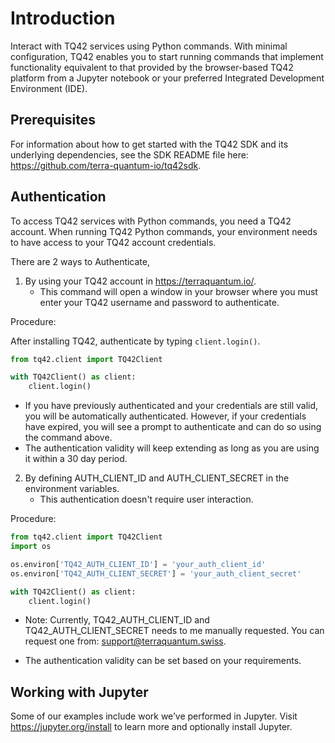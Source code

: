 # Introduction

Interact with TQ42 services using Python commands. With minimal configuration, TQ42 enables you to start running commands that implement functionality equivalent to that provided by the browser-based TQ42 platform from a Jupyter notebook or your preferred Integrated Development Environment (IDE).

## Prerequisites

For information about how to get started with the TQ42 SDK and its underlying dependencies, see the SDK README file here:  
https://github.com/terra-quantum-io/tq42sdk.

## Authentication

To access TQ42 services with Python commands, you need a TQ42 account. When running TQ42 Python commands, your environment needs to have access to your TQ42 account credentials.

There are 2 ways to Authenticate, 
1. By using your TQ42 account in https://terraquantum.io/. 
    - This command will open a window in your browser where you must enter your TQ42 username and password to authenticate.

   
Procedure:

After installing TQ42, authenticate by typing `client.login()`.
   
   ```python
   from tq42.client import TQ42Client
   
   with TQ42Client() as client:
       client.login()
   ```

- If you have previously authenticated and your credentials are still valid, you will be automatically authenticated. However, if your credentials have expired, you will see a prompt to authenticate and can do so using the command above.
- The authentication validity will keep extending as long as you are using it within a 30 day period.

2. By defining AUTH_CLIENT_ID and AUTH_CLIENT_SECRET in the environment variables.
    - This authentication doesn't require user interaction.

Procedure:
   ```python
   from tq42.client import TQ42Client
   import os
   
   os.environ['TQ42_AUTH_CLIENT_ID'] = 'your_auth_client_id'
   os.environ['TQ42_AUTH_CLIENT_SECRET'] = 'your_auth_client_secret'
   
   with TQ42Client() as client:
       client.login()
   ```

   - Note: Currently, TQ42_AUTH_CLIENT_ID and TQ42_AUTH_CLIENT_SECRET needs to me manually requested. You can request one from: support@terraquantum.swiss.

   - The authentication validity can be set based on your requirements.



## Working with Jupyter

Some of our examples include work we’ve performed in Jupyter. Visit https://jupyter.org/install to learn more and optionally install Jupyter.